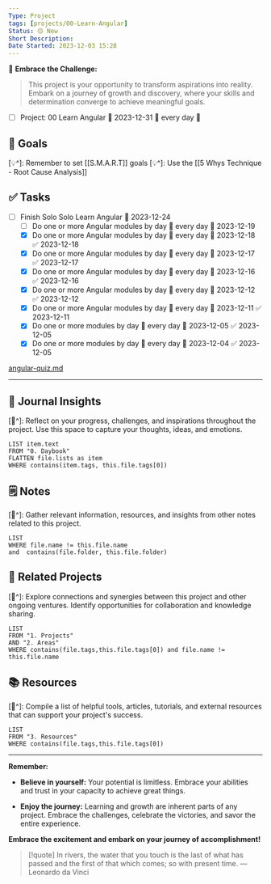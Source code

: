 ```yaml
---
Type: Project
tags: [projects/00-Learn-Angular]
Status: 🟡 New
Short Description:
Date Started: 2023-12-03 15:28
---
```

🌟 **Embrace the Challenge:** 
> This project is your opportunity to transform aspirations into reality. Embark on a journey of growth and discovery, where your skills and determination converge to achieve meaningful goals.

- [ ] Project: 00 Learn Angular  📅 2023-12-31 🔁 every day 🔺  

## 🎯 **Goals**
[💡^]: Remember to set [[S.M.A.R.T]] goals
[💡^]: Use the [[5 Whys Technique - Root Cause Analysis]]


## ✅ **Tasks**

- [ ] Finish Solo Solo Learn Angular 📅 2023-12-24
	- [ ] Do one or more Angular modules by day 🔁 every day 🛫 2023-12-19
	- [x] Do one or more Angular modules by day 🔁 every day 🛫 2023-12-18 ✅ 2023-12-18
	- [x] Do one or more Angular modules by day 🔁 every day 🛫 2023-12-17 ✅ 2023-12-17
	- [x] Do one or more Angular modules by day 🔁 every day 🛫 2023-12-16 ✅ 2023-12-16
	- [x] Do one or more Angular modules by day 🔁 every day 🛫 2023-12-12 ✅ 2023-12-12
	- [x] Do one or more Angular modules by day 🔁 every day 🛫 2023-12-11 ✅ 2023-12-11
	- [x] Do one or more modules by day 🔁 every day 🛫 2023-12-05 ✅ 2023-12-05
	- [x] Do one or more modules by day 🔁 every day 🛫 2023-12-04 ✅ 2023-12-05

[angular-quiz.md](https://github.com/Ebazhanov/linkedin-skill-assessments-quizzes/blob/main/angular/angular-quiz.md)

---
## 📖 Journal Insights
[💭^]: Reflect on your progress, challenges, and inspirations throughout the project. Use this space to capture your thoughts, ideas, and emotions.

``` dataview
LIST item.text
FROM "0. Daybook"
FLATTEN file.lists as item
WHERE contains(item.tags, this.file.tags[0])

```

## 🗒 Notes
[💭^]: Gather relevant information, resources, and insights from other notes related to this project.
``` dataview
LIST 
WHERE file.name != this.file.name 
and  contains(file.folder, this.file.folder)
```


## 🤝 Related Projects
[💭^]: Explore connections and synergies between this project and other ongoing ventures. Identify opportunities for collaboration and knowledge sharing.
``` dataview
LIST 
FROM "1. Projects"
AND "2. Areas"
WHERE contains(file.tags,this.file.tags[0]) and file.name != this.file.name
```

## 📚 Resources
[💭^]: Compile a list of helpful tools, articles, tutorials, and external resources that can support your project's success.
``` dataview
LIST 
FROM "3. Resources"
WHERE contains(file.tags,this.file.tags[0])
```


---
**Remember:**

- **Believe in yourself:** Your potential is limitless. Embrace your abilities and trust in your capacity to achieve great things.

- **Enjoy the journey:** Learning and growth are inherent parts of any project. Embrace the challenges, celebrate the victories, and savor the entire experience.

**Embrace the excitement and embark on your journey of accomplishment!**

> [!quote] In rivers, the water that you touch is the last of what has passed and the first of that which comes; so with present time.
> — Leonardo da Vinci
